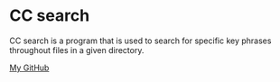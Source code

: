 # CC search
CC search is a program that is used to search for specific key phrases
throughout files in a given directory.

[My GitHub](https://github.com/ChristopherCampos)
